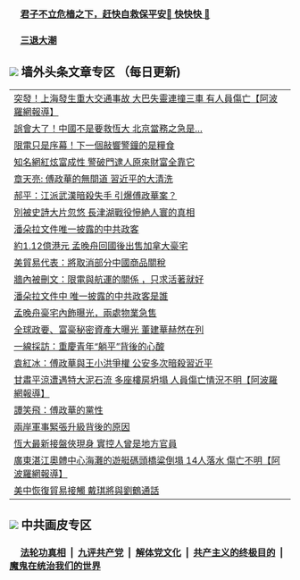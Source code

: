 
 ### &nbsp;&nbsp;&nbsp;&nbsp; [君子不立危樯之下，赶快自救保平安🍎 快快快 📩](https://github.com/pwgy/td/blob/master/README.md)

 ### &nbsp;&nbsp;&nbsp;&nbsp; [三退大潮](https://eqbpwckh.azureedge.net/?key=wjsottsjpndjwfkg&pin=65881581&ag=ogQuit&from=pw2) 

## <img src="https://img.icons8.com/cute-clipart/2x/circled-right.png"> 墙外头条文章专区 （每日更新)

<Table>
<tr><td colspan="2" align="left"><a href="https://eqbpwckh.azureedge.net/?ag=c1510694&key=wjsottsjpndjwfkg&from=pw2">突發！上海發生重大交通事故 大巴失靈連撞三車 有人員傷亡【阿波羅網報導】
</a></td></tr>
<tr><td colspan="2" align="left"><a href="https://eqbpwckh.azureedge.net/?ag=c1510636&key=wjsottsjpndjwfkg&from=pw2">誤會大了！中國不是要救恆大 北京當務之急是…
</a></td></tr>
<tr><td colspan="2" align="left"><a href="https://eqbpwckh.azureedge.net/?ag=c1510666&key=wjsottsjpndjwfkg&from=pw2">限電只是序幕！下一個敲響警鐘的是糧食
</a></td></tr>
<tr><td colspan="2" align="left"><a href="https://eqbpwckh.azureedge.net/?ag=c1510696&key=wjsottsjpndjwfkg&from=pw2">知名網紅炫富成性 警破門逮人原來財富全靠它
</a></td></tr>
<tr><td colspan="2" align="left"><a href="https://eqbpwckh.azureedge.net/?ag=c1510622&key=wjsottsjpndjwfkg&from=pw2">章天亮: 傅政華的無間道 習近平的大清洗
</a></td></tr>
<tr><td colspan="2" align="left"><a href="https://eqbpwckh.azureedge.net/?ag=c1510619&key=wjsottsjpndjwfkg&from=pw2">郝平：江派武漢暗殺失手 引爆傅政華案？
</a></td></tr>
<tr><td colspan="2" align="left"><a href="https://eqbpwckh.azureedge.net/?ag=c1510606&key=wjsottsjpndjwfkg&from=pw2">別被史詩大片忽悠 長津湖戰役慘絶人寰的真相
</a></td></tr>
<tr><td colspan="2" align="left"><a href="https://eqbpwckh.azureedge.net/?ag=c1510646&key=wjsottsjpndjwfkg&from=pw2">潘朵拉文件唯一披露的中共政客
</a></td></tr>
<tr><td colspan="2" align="left"><a href="https://eqbpwckh.azureedge.net/?ag=c1510697&key=wjsottsjpndjwfkg&from=pw2">約1.12億港元 孟晚舟回國後出售加拿大豪宅
</a></td></tr>
<tr><td colspan="2" align="left"><a href="https://eqbpwckh.azureedge.net/?ag=c1510685&key=wjsottsjpndjwfkg&from=pw2">美貿易代表：將取消部分中國商品關稅
</a></td></tr>
<tr><td colspan="2" align="left"><a href="https://eqbpwckh.azureedge.net/?ag=c1510701&key=wjsottsjpndjwfkg&from=pw2">牆內被刪文：限電與航運的關係 ，只求活著就好
</a></td></tr>
<tr><td colspan="2" align="left"><a href="https://eqbpwckh.azureedge.net/?ag=c1510683&key=wjsottsjpndjwfkg&from=pw2">潘朵拉文件中 唯一披露的中共政客是誰
</a></td></tr>
<tr><td colspan="2" align="left"><a href="https://eqbpwckh.azureedge.net/?ag=c1510658&key=wjsottsjpndjwfkg&from=pw2">孟晚舟豪宅內飾曝光，兩處物業急售
</a></td></tr>
<tr><td colspan="2" align="left"><a href="https://eqbpwckh.azureedge.net/?ag=c1510641&key=wjsottsjpndjwfkg&from=pw2">全球政要、富豪秘密資產大曝光 董建華赫然在列
</a></td></tr>
<tr><td colspan="2" align="left"><a href="https://eqbpwckh.azureedge.net/?ag=c1510689&key=wjsottsjpndjwfkg&from=pw2">一線採訪：重慶青年“躺平”背後的心酸
</a></td></tr>
<tr><td colspan="2" align="left"><a href="https://eqbpwckh.azureedge.net/?ag=c1510679&key=wjsottsjpndjwfkg&from=pw2">袁紅冰：傅政華與王小洪爭權 公安多次暗殺習近平
</a></td></tr>
<tr><td colspan="2" align="left"><a href="https://eqbpwckh.azureedge.net/?ag=c1510695&key=wjsottsjpndjwfkg&from=pw2">甘肅平涼遭遇特大泥石流 多座樓房坍塌 人員傷亡情況不明【阿波羅網報導】
</a></td></tr>
<tr><td colspan="2" align="left"><a href="https://eqbpwckh.azureedge.net/?ag=c1510647&key=wjsottsjpndjwfkg&from=pw2">譚笑飛：傅政華的黨性
</a></td></tr>
<tr><td colspan="2" align="left"><a href="https://eqbpwckh.azureedge.net/?ag=c1510630&key=wjsottsjpndjwfkg&from=pw2">兩岸軍事緊張升級背後的原因
</a></td></tr>
<tr><td colspan="2" align="left"><a href="https://eqbpwckh.azureedge.net/?ag=c1510623&key=wjsottsjpndjwfkg&from=pw2">恆大最新接盤俠現身 實控人曾是地方官員
</a></td></tr>
<tr><td colspan="2" align="left"><a href="https://eqbpwckh.azureedge.net/?ag=c1510690&key=wjsottsjpndjwfkg&from=pw2">廣東湛江奧體中心海灘的遊艇碼頭橋粱倒塌 14人落水 傷亡不明【阿波羅網報導】
</a></td></tr>
<tr><td colspan="2" align="left"><a href="https://eqbpwckh.azureedge.net/?ag=c1510618&key=wjsottsjpndjwfkg&from=pw2">美中恢復貿易接觸 戴琪將與劉鶴通話
</a></td></tr>
 </Table>

 ## <img src="https://img.icons8.com/cute-clipart/2x/circled-right.png"> 中共画皮专区
 ### &nbsp;&nbsp;&nbsp;&nbsp; [法轮功真相](https://github.com/begood0513/basic/blob/master/README.md) &nbsp;|&nbsp; [九评共产党](https://github.com/begood0513/9ping.md/blob/master/README.md) &nbsp;|&nbsp; [解体党文化](https://github.com/begood0513/jtdwh.md/blob/master/README.md)   &nbsp;|&nbsp; [共产主义的终极目的](https://github.com/begood0513/gczydzjmd.md/blob/master/README.md) &nbsp;|&nbsp; [魔鬼在统治我们的世界](https://github.com/begood0513/gczydzjmd.md/blob/master/README.md) 
